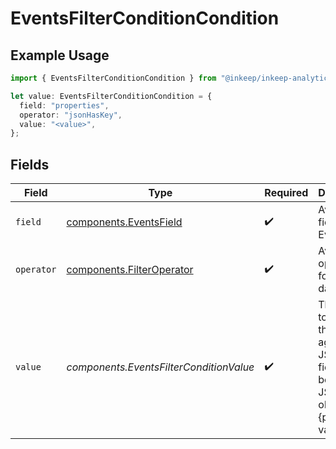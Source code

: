 # EventsFilterConditionCondition

## Example Usage

```typescript
import { EventsFilterConditionCondition } from "@inkeep/inkeep-analytics/models/components";

let value: EventsFilterConditionCondition = {
  field: "properties",
  operator: "jsonHasKey",
  value: "<value>",
};
```

## Fields

| Field                                                                                                         | Type                                                                                                          | Required                                                                                                      | Description                                                                                                   |
| ------------------------------------------------------------------------------------------------------------- | ------------------------------------------------------------------------------------------------------------- | ------------------------------------------------------------------------------------------------------------- | ------------------------------------------------------------------------------------------------------------- |
| `field`                                                                                                       | [components.EventsField](../../models/components/eventsfield.md)                                              | :heavy_check_mark:                                                                                            | Available fields for Events                                                                                   |
| `operator`                                                                                                    | [components.FilterOperator](../../models/components/filteroperator.md)                                        | :heavy_check_mark:                                                                                            | Available operators for filtering data                                                                        |
| `value`                                                                                                       | *components.EventsFilterConditionValue*                                                                       | :heavy_check_mark:                                                                                            | The value to compare the field against. For JSON fields, can be either a JSON object or a {path, value} pair. |